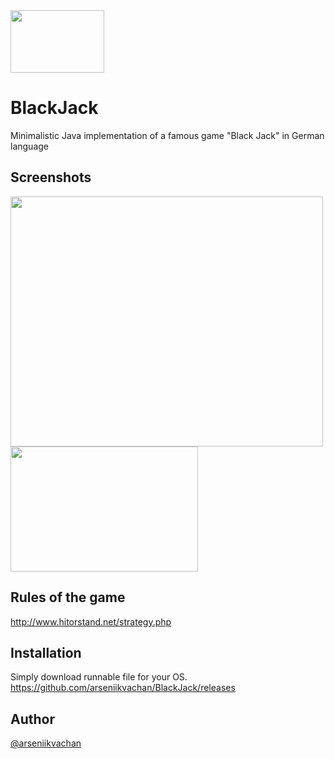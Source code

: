 <img src="https://i.postimg.cc/s2y4fk3c/download-cards-31220.png" width="150" height="100">

# BlackJack 

Minimalistic Java implementation of a famous game "Black Jack" in German language


## Screenshots

<img src="https://i.postimg.cc/Qd5VYVG4/s1BJ.png" width="500" height="400">
<img src="https://i.postimg.cc/VsC6kd5Y/s2BJ.png" width="300" height="200">

## Rules of the game

http://www.hitorstand.net/strategy.php

## Installation

Simply download runnable file for your OS.
https://github.com/arseniikvachan/BlackJack/releases

## Author

[@arseniikvachan](https://github.com/arseniikvachan)

